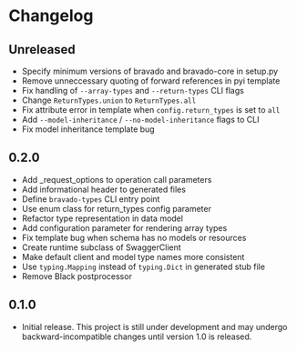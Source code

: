 # Changelog

## Unreleased

- Specify minimum versions of bravado and bravado-core in setup.py
- Remove unneccessary quoting of forward references in pyi template
- Fix handling of `--array-types` and `--return-types` CLI flags
- Change `ReturnTypes.union` to `ReturnTypes.all`
- Fix attribute error in template when `config.return_types` is set to `all`
- Add `--model-inheritance` / `--no-model-inheritance` flags to CLI
- Fix model inheritance template bug

## 0.2.0

- Add _request_options to operation call parameters
- Add informational header to generated files
- Define `bravado-types` CLI entry point
- Use enum class for return_types config parameter
- Refactor type representation in data model
- Add configuration parameter for rendering array types
- Fix template bug when schema has no models or resources
- Create runtime subclass of SwaggerClient
- Make default client and model type names more consistent
- Use `typing.Mapping` instead of `typing.Dict` in generated stub file
- Remove Black postprocessor

## 0.1.0

- Initial release. This project is still under development and may undergo
backward-incompatible changes until version 1.0 is released.
